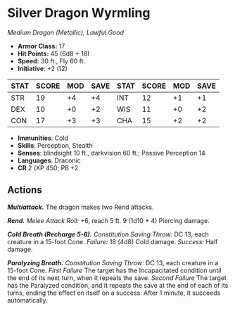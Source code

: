 # Silver Dragon Wyrmling

*Medium Dragon (Metallic), Lawful Good*

- **Armor Class:** 17
- **Hit Points:** 45 (6d8 + 18)
- **Speed:** 30 ft., Fly 60 ft.
- **Initiative**: +2 (12)

|STAT|SCORE|MOD|SAVE|STAT|SCORE|MOD|SAVE|
| --- | --- | --- | ---- |---| --- | --- | ---- |
| STR | 19 | +4 | +4 | INT | 12 | +1 | +1 |
| DEX | 10 | +0 | +2 | WIS | 11 | +0 | +2 |
| CON | 17 | +3 | +3 | CHA | 15 | +2 | +2 |

- **Immunities**: Cold
- **Skills**: Perception, Stealth
- **Senses**: blindsight 10 ft., darkvision 60 ft.; Passive Perception 14
- **Languages**: Draconic
- **CR** 2 (XP 450; PB +2

## Actions

***Multiattack.*** The dragon makes two Rend attacks.

***Rend.*** *Melee Attack Roll:* +6, reach 5 ft. 9 (1d10 + 4) Piercing damage.

***Cold Breath (Recharge 5-6).*** *Constitution Saving Throw*: DC 13, each creature in a 15-foot Cone. *Failure:*  18 (4d8) Cold damage. *Success:*  Half damage.

***Paralyzing Breath.*** *Constitution Saving Throw*: DC 13, each creature in a 15-foot Cone. *First Failure* The target has the Incapacitated condition until the end of its next turn, when it repeats the save. *Second Failure* The target has the Paralyzed condition, and it repeats the save at the end of each of its turns, ending the effect on itself on a success. After 1 minute, it succeeds automatically.

